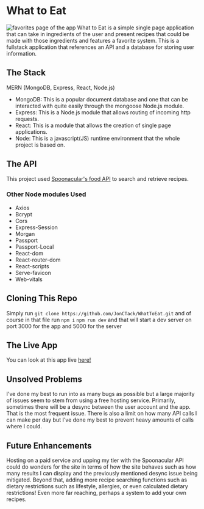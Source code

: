 # What to Eat
![favorites page of the app](https://jonctackportfolio.onrender.com/static/media/whatToEat.85360b340e2b56689ddb.png)
What to Eat is a simple single page application that can take in ingredients of the user and present recipes that could be made with those ingredients and features a favorite system. This is a fullstack application that references an API and a database for storing user information.
## The Stack
MERN (MongoDB, Express, React, Node.js)
- MongoDB:
This is a popular document database and one that can be interacted with quite easily through the mongoose Node.js module.
- Express:
This is a Node.js module that allows routing of incoming http requests.
- React:
This is a module that allows the creation of single page applications.
- Node:
This is a javascript(JS) runtime environment that the whole project is based on.
## The API
This project used [Spoonacular's food API](https://spoonacular.com/food-api) to search and retrieve recipes.
### Other Node modules Used
- Axios
- Bcrypt
- Cors
- Express-Session
- Morgan
- Passport
- Passport-Local
- React-dom
- React-router-dom
- React-scripts
- Serve-favicon
- Web-vitals
## Cloning This Repo
Simply run
`git clone https://github.com/JonCTack/WhatToEat.git`
and of course in that file run
`npm i`
`npm run dev`
and that will start a dev server on port 3000 for the app and 5000 for the server
## The Live App
You can look at this app live [here!](https://whattoeat.onrender.com)
## Unsolved Problems
I've done my best to run into as many bugs as possible but a large majority of issues seem to stem from using a free hosting service. Primarily, sometimes there will be a desync between the user account and the app. That is the most frequent issue. There is also a limit on how many API calls I can make per day but I've done my best to prevent heavy amounts of calls where I could.
## Future Enhancements
Hosting on a paid service and upping my tier with the Spoonacular API could do wonders for the site in terms of how the site behaves such as how many results I can display and the previously mentioned desync issue being mitigated. 
Beyond that, adding more recipe searching functions such as dietary restrictions such as lifestyle, allergies, or even calculated dietary restrictions! 
Even more far reaching, perhaps a system to add your own recipes. 